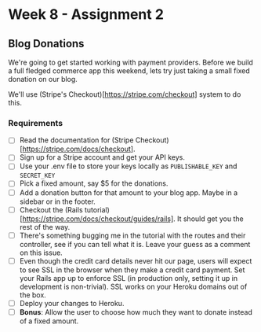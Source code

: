 # Week 8 - Assignment 2

## Blog Donations

We're going to get started working with payment providers. Before we build a full fledged commerce app this weekend, lets try just taking a small fixed donation on our blog.

We'll use (Stripe's Checkout)[https://stripe.com/checkout] system to do this.

### Requirements

- [ ] Read the documentation for (Stripe Checkout)[https://stripe.com/docs/checkout].
- [ ] Sign up for a Stripe account and get your API keys.
- [ ] Use your .env file to store your keys locally as `PUBLISHABLE_KEY` and `SECRET_KEY`
- [ ] Pick a fixed amount, say $5 for the donations.
- [ ] Add a donation button for that amount to your blog app. Maybe in a sidebar or in the footer.
- [ ] Checkout the (Rails tutorial)[https://stripe.com/docs/checkout/guides/rails]. It should get you the rest of the way.
- [ ] There's something bugging me in the tutorial with the routes and their controller, see if you can tell what it is. Leave your guess as a comment on this issue.
- [ ] Even though the credit card details never hit our page, users will expect to see SSL in the browser when they make a credit card payment. Set your Rails app up to enforce SSL (in production only, setting it up in development is non-trivial). SSL works on your Heroku domains out of the box.
- [ ] Deploy your changes to Heroku.
- [ ] **Bonus**: Allow the user to choose how much they want to donate instead of a fixed amount.
